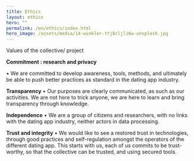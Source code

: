 ```yaml
---
title: Ethics
layout: ethics
hero: ""
permalink: /en/ethics/index.html
hero_image: /assets/media/14-winkler-ttj0cljli6w-unsplash.jpg
---
```

Values of the collective/ project

**Commitment : research and privacy**


•	We are committed to develop awareness, tools, methods, and ultimately be able to push better practices as standard in the dating app industry.

**Transparency**
•	Our purposes are clearly communicated, as such as our activities. We are not here to trick anyone, we are here to learn and bring transparency through knowledge.

**Independence**
•	We are a group of citizens and researchers, with no links with the dating app industry, neither actors in data processing.

**Trust and integrity**
•	We would like to see a restored trust in technologies, through good practices and self-regulation amongst the operators of the different dating app. This starts with us, each of us commits to be trust-worthy, so that the collective can be trusted, and using secured tools.